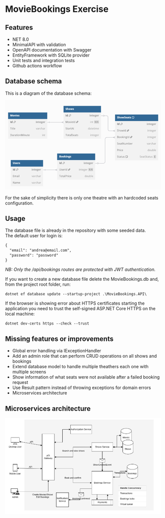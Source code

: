 # MovieBookings Exercise

## Features
- NET 8.0
- MinimalAPI with validation
- OpenAPI documentation with Swagger
- EntityFramework with SQLite provider
- Unit tests and integration tests
- Github actions workflow

## Database schema
This is a diagram of the database schema:

![Database schema](database_schema.png)

For the sake of simplicity there is only one theatre with an hardcoded seats configuration.

## Usage
The database file is already in the repository with some seeded data.  
The default user for login is:
```
{
  "email": "andrea@email.com",
  "password": "password"
}
```

_NB: Only the /api/bookings routes are protected with JWT authentication._

If you want to create a new database file delete the MovieBookings.db and, from the project root folder, run:
```
dotnet ef database update --startup-project .\MovieBookings.API\
```

If the browser is showing error about HTTPS certificates starting the application 
you need to trust the self-signed ASP.NET Core HTTPS on the local machine:
```
dotnet dev-certs https --check --trust
```

## Missing features or improvements
- Global error handling via IExceptionHandler
- Add an admin role that can perform CRUD operations on all shows and bookings
- Extend database model to handle multiple theathers each one with multiple screens
- Show information of what seats were not available after a failed booking request
- Use Result pattern instead of throwing exceptions for domain errors
- Microservices architecture
 
## Microservices architecture
![Microservices architecture](moviebookings.png)